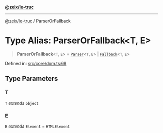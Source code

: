 [**@zeix/le-truc**](../README.md)

***

[@zeix/le-truc](../globals.md) / ParserOrFallback

# Type Alias: ParserOrFallback\<T, E\>

> **ParserOrFallback**\<`T`, `E`\> = [`Parser`](Parser.md)\<`T`, `E`\> \| [`Fallback`](Fallback.md)\<`T`, `E`\>

Defined in: [src/core/dom.ts:68](https://github.com/zeixcom/ui-element/blob/1c934178f8926c03a10af2b29ad6cc201eead501/src/core/dom.ts#L68)

## Type Parameters

### T

`T` *extends* `object`

### E

`E` *extends* `Element` = `HTMLElement`
